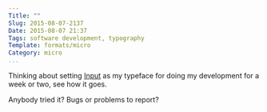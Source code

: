 ```yaml
---
Title: ""
Slug: 2015-08-07-2137
Date: 2015-08-07 21:37
Tags: software development, typography
Template: formats/micro
Category: micro
...
```


Thinking about setting [Input] as my typeface for doing my development for a
week or two, see how it goes.

Anybody tried it? Bugs or problems to report?

[Input]: http://input.fontbureau.com
